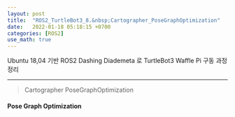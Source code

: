 ```yaml
---
layout: post
title:  "ROS2_TurtleBot3_8.&nbsp;Cartographer_PoseGraphOptimization"
date:   2022-01-18 05:18:15 +0700
categories: [ROS2]
use_math: true
---
```


Ubuntu 18,04 기반 ROS2 Dashing Diademeta 로 TurtleBot3 Waffle Pi 구동 과정 정리

---

> Cartographer PoseGraphOptimization

#### Pose Graph Optimization

